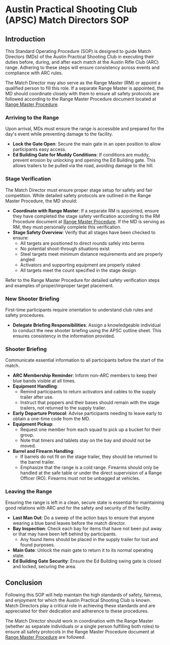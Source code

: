# Austin Practical Shooting Club (APSC) Match Directors SOP

## Introduction
This Standard Operating Procedure (SOP) is designed to guide Match Directors (MDs) of the Austin Practical Shooting Club in executing their duties before, during, and after each match at the Austin Rifle Club (ARC) range. Adhering to these steps will ensure consistency across events and compliance with ARC rules.

The Match Director may also serve as the Range Master (RM) or appoint a qualified person to fill this role. If a separate Range Master is appointed, the MD should coordinate closely with them to ensure all safety protocols are followed according to the Range Master Procedure document located at [Range Master Procedure](Operations/RangeMaster_Procedure.md).

### Arriving to the Range
Upon arrival, MDs must ensure the range is accessible and prepared for the day's event while preventing damage to the facility.

- **Lock the Gate Open**: Secure the main gate in an open position to allow participants easy access.
- **Ed Building Gate for Muddy Conditions**: If conditions are muddy, prevent erosion by unlocking and opening the Ed Building gate. This allows trailers to be pulled via the road, avoiding damage to the hill.

### Stage Verification
The Match Director must ensure proper stage setup for safety and fair competition. While detailed safety protocols are outlined in the Range Master Procedure, the MD should:

- **Coordinate with Range Master**: If a separate RM is appointed, ensure they have completed the stage safety verification according to the RM Procedure document at [Range Master Procedure](Operations/RangeMaster_Procedure.md). If the MD is serving as RM, they must personally complete this verification.
- **Stage Safety Overview**: Verify that all stages have been checked to ensure:
  - All targets are positioned to direct rounds safely into berms
  - No potential shoot-through situations exist
  - Steel targets meet minimum distance requirements and are properly angled
  - Activators and supporting equipment are properly staked
  - All targets meet the count specified in the stage design
  
Refer to the Range Master Procedure for detailed safety verification steps and examples of proper/improper target placement.

### New Shooter Briefing
First-time participants require orientation to understand club rules and safety procedures.

- **Delegate Briefing Responsibilities**: Assign a knowledgeable individual to conduct the new shooter briefing using the APSC outline sheet. This ensures consistency in the information provided.

### Shooter Briefing
Communicate essential information to all participants before the start of the match.

- **ARC Membership Reminder**: Inform non-ARC members to keep their blue bands visible at all times.
- **Equipment Handling**:
  - Remind participants to return activators and cables to the supply trailer after use.
  - Instruct that poppers and their bases should remain with the stage trailers, not returned to the supply trailer.
- **Early Departure Protocol**: Advise participants needing to leave early to obtain a one-time code from the MD.
- **Equipment Pickup**:
  - Request one member from each squad to pick up a bucket for their group.
  - Note that timers and tablets stay on the bay and should not be moved.
- **Barrel and Firearm Handling**:
  - If barrels do not fit on the stage trailer, they should be returned to the barrel trailer.
  - Emphasize that the range is a cold range. Firearms should only be handled at the safe table or under the direct supervision of a Range Officer (RO). Firearms must not be unbagged at vehicles.

### Leaving the Range
Ensuring the range is left in a clean, secure state is essential for maintaining good relations with ARC and for the safety and security of the facility.

- **Last Man Out**: Do a sweep of the action bays to ensure that anyone wearing a blue band leaves before the match director.
- **Bay Inspection**: Check each bay for items that have not been put away or that may have been left behind by participants.
  - Any found items should be placed in the supply trailer for lost and found purposes.
- **Main Gate**: Unlock the main gate to return it to its normal operating state.
- **Ed Building Gate Security**: Ensure the Ed Building swing gate is closed and locked, securing the area.

## Conclusion
Following this SOP will help maintain the high standards of safety, fairness, and enjoyment for which the Austin Practical Shooting Club is known. Match Directors play a critical role in achieving these standards and are appreciated for their dedication and adherence to these procedures.

The Match Director should work in coordination with the Range Master (whether as separate individuals or a single person fulfilling both roles) to ensure all safety protocols in the Range Master Procedure document at [Range Master Procedure](Operations/RangeMaster_Procedure.md) are followed.